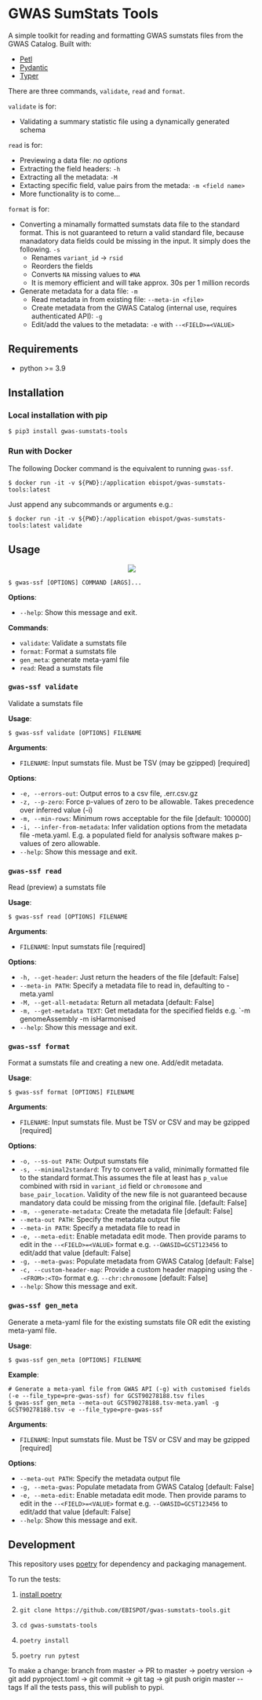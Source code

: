 # GWAS SumStats Tools


A simple toolkit for reading and formatting GWAS sumstats files from the GWAS Catalog.
Built with:
* [Petl](https://petl.readthedocs.io/en/stable/index.html)
* [Pydantic](https://docs.pydantic.dev/)
* [Typer](https://typer.tiangolo.com/)

There are three commands, `validate`, `read` and `format`.


`validate` is for:
* Validating a summary statistic file using a dynamically generated schema

`read` is for:
* Previewing a data file: _no options_
* Extracting the field headers: `-h`
* Extracting all the metadata: `-M`
* Extacting specific field, value pairs from the metada: `-m <field name>`
* More functionality is to come...

`format` is for:
* Converting a minamally formatted sumstats data file to the standard format. This is not guaranteed to return a valid standard file, because manadatory data fields could be missing in the input. It simply does the following. `-s`
  * Renames `variant_id` -> `rsid`
  * Reorders the fields
  * Converts `NA` missing values to `#NA`
  * It is memory efficient and will take approx. 30s per 1 million records
* Generate metadata for a data file: `-m`
  * Read metadata in from existing file: `--meta-in <file>`
  * Create metadata from the GWAS Catalog (internal use, requires authenticated API): `-g`
  * Edit/add the values to the metadata: `-e` with `--<FIELD>=<VALUE>`

## Requirements
- python >= 3.9

## Installation
### Local installation with pip
```console
$ pip3 install gwas-sumstats-tools
```
### Run with Docker
The following Docker command is the equivalent to running `gwas-ssf`. 
```console
$ docker run -it -v ${PWD}:/application ebispot/gwas-sumstats-tools:latest
```
Just append any subcommands or arguments e.g.:
```console
$ docker run -it -v ${PWD}:/application ebispot/gwas-sumstats-tools:latest validate
```


## Usage

<p align="center"><img src="gwas-demo.gif"/></p>

```console
$ gwas-ssf [OPTIONS] COMMAND [ARGS]...
```

**Options**:

* `--help`: Show this message and exit.

**Commands**:

* `validate`: Validate a sumstats file
* `format`: Format a sumstats file
* `gen_meta`: generate meta-yaml file
* `read`: Read a sumstats file


### `gwas-ssf validate`

Validate a sumstats file


**Usage**:

```console
$ gwas-ssf validate [OPTIONS] FILENAME
```

**Arguments**:

* `FILENAME`: Input sumstats file. Must be TSV (may be gzipped) [required]

**Options**:

* `-e, --errors-out`: Output erros to a csv file, <filename>.err.csv.gz
* `-z, --p-zero`: Force p-values of zero to be allowable. Takes precedence over inferred value (-i)
* `-m, --min-rows`:  Minimum rows acceptable for the file [default: 100000]
* `-i, --infer-from-metadata`: Infer validation options from the metadata file <filename>-meta.yaml. E.g. a populated field for analysis software makes p-values of zero allowable.
* `--help`: Show this message and exit.


### `gwas-ssf read`

Read (preview) a sumstats file

**Usage**:

```console
$ gwas-ssf read [OPTIONS] FILENAME
```

**Arguments**:

* `FILENAME`: Input sumstats file  [required]

**Options**:

* `-h, --get-header`: Just return the headers of the file  [default: False]
* `--meta-in PATH`: Specify a metadata file to read in, defaulting to <filename>-meta.yaml
* `-M, --get-all-metadata`: Return all metadata  [default: False]
* `-m, --get-metadata TEXT`: Get metadata for the specified fields e.g. `-m genomeAssembly -m isHarmonised
* `--help`: Show this message and exit.



### `gwas-ssf format`

Format a sumstats file and creating a new one. Add/edit metadata.

**Usage**:

```console
$ gwas-ssf format [OPTIONS] FILENAME
```

**Arguments**:

* `FILENAME`: Input sumstats file. Must be TSV or CSV and may be gzipped  [required]

**Options**:

* `-o, --ss-out PATH`: Output sumstats file
* `-s, --minimal2standard`: Try to convert a valid, minimally formatted file to the standard format.This assumes the file at least has `p_value`  combined with rsid in `variant_id` field or `chromosome` and `base_pair_location`. Validity of the new file is not guaranteed because mandatory data could be missing from the original file.  [default: False]
* `-m, --generate-metadata`: Create the metadata file  [default: False]
* `--meta-out PATH`: Specify the metadata output file
* `--meta-in PATH`: Specify a metadata file to read in
* `-e, --meta-edit`: Enable metadata edit mode. Then provide params to edit in the `--<FIELD>=<VALUE>` format e.g. `--GWASID=GCST123456` to edit/add that value  [default: False]
* `-g, --meta-gwas`: Populate metadata from GWAS Catalog  [default: False]
* `-c, --custom-header-map`: Provide a custom header mapping using the `--<FROM>:<TO>` format e.g. `--chr:chromosome`  [default: False]
* `--help`: Show this message and exit.

### `gwas-ssf gen_meta`

Generate a meta-yaml file for the existing sumstats file OR edit the existing meta-yaml file.

**Usage**:

```console
$ gwas-ssf gen_meta [OPTIONS] FILENAME
```
**Example**:
```console
# Generate a meta-yaml file from GWAS API (-g) with customised fields (-e --file_type=pre-gwas-ssf) for GCST90278188.tsv files
$ gwas-ssf gen_meta --meta-out GCST90278188.tsv-meta.yaml -g GCST90278188.tsv -e --file_type=pre-gwas-ssf
```
**Arguments**:

* `FILENAME`: Input sumstats file. Must be TSV or CSV and may be gzipped  [required]

**Options**:
* `--meta-out PATH`: Specify the metadata output file
*  `-g, --meta-gwas`: Populate metadata from GWAS Catalog  [default: False]
* `-e, --meta-edit`: Enable metadata edit mode. Then provide params to edit in the `--<FIELD>=<VALUE>` format e.g. `--GWASID=GCST123456` to edit/add that value  [default: False]
* `--help`: Show this message and exit.

## Development
This repository uses [poetry](https://python-poetry.org/docs/) for dependency and packaging management.

To run the tests:

1. [install poetry](https://python-poetry.org/docs/#installation)

2. `git clone https://github.com/EBISPOT/gwas-sumstats-tools.git`
3. `cd gwas-sumstats-tools`
4. `poetry install`
5. `poetry run pytest`

To make a change:
branch from master -> PR to master -> poetry version -> git add pyproject.toml -> git commit -> git tag <version> -> git push origin master --tags
If all the tests pass, this will publish to pypi.
